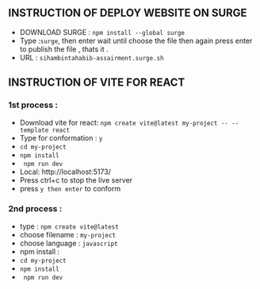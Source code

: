 ## INSTRUCTION OF DEPLOY WEBSITE ON SURGE    

- DOWNLOAD SURGE :  ` npm install --global surge ` 
- Type :` surge `, then enter wait until choose the file then again press enter to publish the file , thats it .
- URL : ` sihambintahabib-assairment.surge.sh ` 

## INSTRUCTION OF VITE FOR REACT    
### 1st process : 
- Download vite for react: ` npm create vite@latest my-project -- --template react `
- Type for conformation : `y` 
- ` cd my-project `
- ` npm install `
- ` npm run dev`
-  Local:   http://localhost:5173/
- Press ctrl+c to stop the live server
- press `y then enter` to conform

### 2nd process : 
- type : `npm create vite@latest`
- choose filename : `my-project`
-  choose language :  `javascript `
- npm install :  
- ` cd my-project `
- ` npm install `
- ` npm run dev`    

